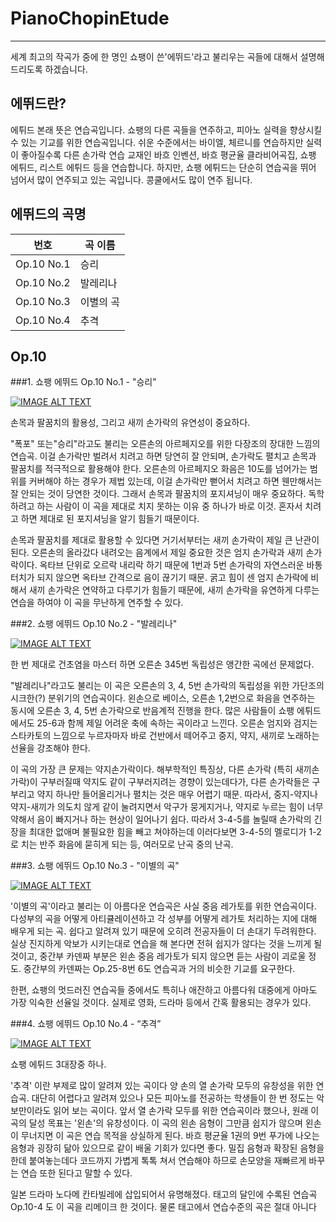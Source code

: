 # PianoChopinEtude
--------------------------------------------------------------------------------------------------------

세계 최고의 작곡가 중에 한 명인 쇼팽이 쓴'에뛰드'라고 불리우는 곡들에 대해서 설명해 드리도록 하겠습니다.

## 에뛰드란?
에튀드 본래 뜻은 연습곡입니다. 쇼팽의 다른 곡들을 연주하고, 피아노 실력을 향상시킬 수 있는 기교를 위한 연습곡입니다. 
쉬운 수준에서는 바이엘, 체르니를 연습하지만 실력이 좋아질수록 다른 손가락 연습 교재인 바흐 인벤션, 바흐 평균율 클라비어곡집, 쇼팽 에튀드, 리스트 에튀드 등을 연습합니다. 하지만, 쇼팽 에튀드는 단순히 연습곡을 뛰어 넘어서 많이 연주되고 있는 곡입니다. 콩쿨에서도 많이 연주 됩니다.

## 에뛰드의 곡명

|번호|곡 이름|
|----------|----|
|Op.10 No.1|승리|
|Op.10 No.2|발레리나|
|Op.10 No.3|이별의 곡|
|Op.10 No.4|추격| 

## Op.10

###1. 쇼팽 에뛰드 Op.10 No.1 - "승리"


[![IMAGE ALT TEXT](https://img.youtube.com/vi/ROVy9PC8_8A/0.jpg)](https://www.youtube.com/watch?v=ROVy9PC8_8A "Video Title")

손목과 팔꿈치의 활용성, 그리고 새끼 손가락의 유연성이 중요하다.

"폭포" 또는"승리"라고도 불리는 오른손의 아르페지오를 위한 다장조의 장대한 느낌의 연습곡. 이걸 손가락만 벌려서 치려고 하면 당연히 잘 안되며, 손가락도 펼치고 손목과 팔꿈치를 적극적으로 활용해야 한다. 오른손의 아르페지오 화음은 10도를 넘어가는 범위를 커버해야 하는 경우가 제법 있는데, 이걸 손가락만 뻗어서 치려고 하면 웬만해서는 잘 안되는 것이 당연한 것이다. 그래서 손목과 팔꿈치의 포지셔닝이 매우 중요하다. 독학하려고 하는 사람이 이 곡을 제대로 치지 못하는 이유 중 하나가 바로 이것. 혼자서 치려고 하면 제대로 된 포지셔닝을 알기 힘들기 때문이다.

손목과 팔꿈치를 제대로 활용할 수 있다면 거기서부터는 새끼 손가락이 제일 큰 난관이 된다.
오른손의 올라갔다 내려오는 음계에서 제일 중요한 것은 엄지 손가락과 새끼 손가락이다. 옥타브 단위로 오르락 내리락 하기 때문에 1번과 5번 손가락의 자연스러운 바통 터치가 되지 않으면 옥타브 간격으로 음이 끊기기 때문. 굵고 힘이 센 엄지 손가락에 비해서 새끼 손가락은 연약하고 다루기가 힘들기 때문에, 새끼 손가락을 유연하게 다루는 연습을 하여야 이 곡을 무난하게 연주할 수 있다.

###2. 쇼팽 에뛰드 Op.10 No.2 - "발레리나"


[![IMAGE ALT TEXT](https://img.youtube.com/vi/Vx02vWfSGiU/0.jpg)](https://www.youtube.com/watch?v=Vx02vWfSGiU "Video Title")

한 번 제대로 건초염을 마스터 하면 오른손 345번 독립성은 앵간한 곡에선 문제없다.

"발레리나"라고도 불리는 이 곡은 오른손의 3, 4, 5번 손가락의 독립성을 위한 가단조의 시크한(?) 분위기의 연습곡이다. 왼손으로 베이스, 오른손 1,2번으로 화음을 연주하는 동시에 오른손 3, 4, 5번 손가락으로 반음계적 진행을 한다. 많은 사람들이 쇼팽 에튀드에서도 25-6과 함께 제일 어려운 축에 속하는 곡이라고 느낀다. 오른손 엄지와 검지는 스타카토의 느낌으로 누르자마자 바로 건반에서 떼어주고 중지, 약지, 새끼로 노래하는 선율을 강조해야 한다.

이 곡의 가장 큰 문제는 약지손가락이다. 해부학적인 특징상, 다른 손가락 (특히 새끼손가락)이 구부러질때 약지도 같이 구부러지려는 경향이 있는데다가, 다른 손가락들은 구부리고 약지 하나만 들어올리거나 펼치는 것은 매우 어렵기 때문. 따라서, 중지-약지나 약지-새끼가 의도치 않게 같이 눌려지면서 악구가 뭉게지거나, 약지로 누르는 힘이 너무 약해서 음이 빠지거나 하는 현상이 일어나기 쉽다. 따라서 3-4-5를 놀릴때 손가락의 긴장을 최대한 없애며 불필요한 힘을 빼고 쳐야하는데 이러다보면 3-4-5의 멜로디가 1-2로 치는 반주 화음에 묻히게 되는 등, 여러모로 난곡 중의 난곡.

###3. 쇼팽 에뛰드 Op.10 No.3 - "이별의 곡"


[![IMAGE ALT TEXT](https://img.youtube.com/vi/mpiJbQvBP8A/0.jpg)](https://www.youtube.com/watch?v=mpiJbQvBP8A "Video Title")

'이별의 곡'이라고 불리는 이 아름다운 연습곡은 사실 중음 레가토를 위한 연습곡이다. 다성부의 곡을 어떻게 아티큘레이션하고 각 성부를 어떻게 레가토 처리하는 지에 대해 배우게 되는 곡. 쉽다고 알려져 있기 때문에 오히려 전공자들이 더 손대기 두려워한다. 실상 진지하게 악보가 시키는대로 연습을 해 본다면 전혀 쉽지가 않다는 것을 느끼게 될 것이고, 중간부 카덴짜 부분은 왼손 중음 레가토가 되지 않으면 듣는 사람이 괴로울 정도. 중간부의 카덴짜는 Op.25-8번 6도 연습곡과 거의 비슷한 기교를 요구한다. 

한편, 쇼팽의 멋드러진 연습곡들 중에서도 특히나 애잔하고 아름다워 대중에게 아마도 가장 익숙한 선율일 것이다. 실제로 영화, 드라마 등에서 간혹 활용되는 경우가 있다.

###4. 쇼팽 에뛰드 Op.10 No.4 - “추격”


[![IMAGE ALT TEXT](https://img.youtube.com/vi/mUVCGsWhwHU/0.jpg)](https://www.youtube.com/watch?v=mUVCGsWhwHU "Video Title")

쇼팽 에튀드 3대장중 하나.

'추격' 이란 부제로 많이 알려져 있는 곡이다
양 손의 열 손가락 모두의 유창성을 위한 연습곡. 대단히 어렵다고 알려져 있으나 모든 피아노를 전공하는 학생들이 한 번 정도는 악보만이라도 읽어 보는 곡이다. 앞서 열 손가락 모두를 위한 연습곡이라 했으나, 원래 이 곡의 달성 목표는 '왼손'의 유창성이다. 이 곡의 왼손 음형이 그만큼 쉽지가 않으며 왼손이 무너지면 이 곡은 연습 목적을 상실하게 된다. 바흐 평균율 1권의 9번 푸가에 나오는 음형과 굉장히 닮아 있으므로 같이 배울 기회가 있다면 좋다. 
밀집 음형과 확장된 음형을 한데 붙여놓는데다 코드까지 가볍게 톡톡 쳐서 연습해야 하므로 손모양을 재빠르게 바꾸는 연습 또한 된다고 말할 수 있다.

일본 드라마 노다메 칸타빌레에 삽입되어서 유명해졌다.
태고의 달인에 수록된 연습곡 Op.10-4 도 이 곡을 리메이크 한 것이다. 물론 태고에서 연습수준의 곡은 절대 아니다

